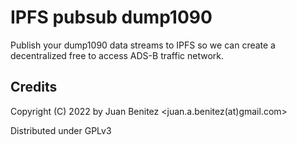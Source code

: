 # IPFS pubsub dump1090

Publish your dump1090 data streams to IPFS so we can create a decentralized free to access ADS-B traffic network.


## Credits

Copyright (C) 2022 by Juan Benitez   <juan.a.benitez(at)gmail.com>

Distributed under GPLv3
